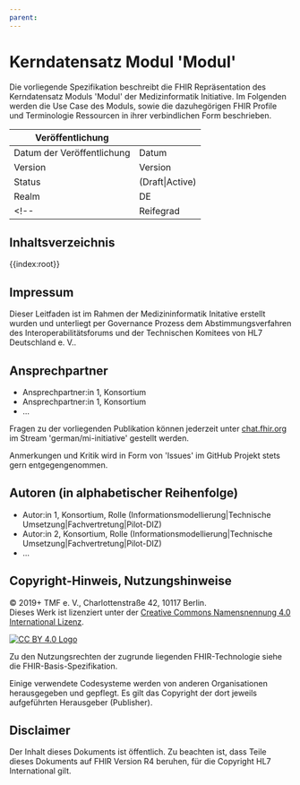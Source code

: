 ```yaml
---
parent: 
---
```

# Kerndatensatz Modul 'Modul'

Die vorliegende Spezifikation beschreibt die FHIR Repräsentation des Kerndatensatz Moduls 'Modul' der Medizinformatik Initiative.
Im Folgenden werden die Use Case des Moduls, sowie die dazuhegörigen FHIR Profile und Terminologie Ressourcen in ihrer verbindlichen Form beschrieben.

| Veröffentlichung   |   |
|---------|---|
| Datum der Veröffentlichung   | Datum |
| Version | Version        |
| Status  | (Draft\|Active)       |
| Realm   | DE          | 
<!-- | Reifegrad | MII Maturity Model (MM0\|MM1\|MM2\|MM3)| -->

## Inhaltsverzeichnis

{{index:root}}

## Impressum
Dieser Leitfaden ist im Rahmen der Medizininformatik Initative erstellt wurden und unterliegt per Governance Prozess dem Abstimmungsverfahren des Interoperabilitätsforums und der Technischen Komitees von HL7 Deutschland e. V..

## Ansprechpartner
* Ansprechpartner:in 1, Konsortium
* Ansprechpartner:in 1, Konsortium
* ...

Fragen zu der vorliegenden Publikation können jederzeit unter [chat.fhir.org](https://chat.fhir.org) im Stream 'german/mi-initiative' gestellt werden.

Anmerkungen und Kritik wird in Form von 'Issues' im GitHub Projekt stets gern entgegengenommen.

## Autoren (in alphabetischer Reihenfolge)

* Autor:in 1, Konsortium, Rolle (Informationsmodellierung|Technische Umsetzung|Fachvertretung|Pilot-DIZ)
* Autor:in 2, Konsortium, Rolle (Informationsmodellierung|Technische Umsetzung|Fachvertretung|Pilot-DIZ)
* ...

## Copyright-Hinweis, Nutzungshinweise
<p>
    © 2019+ TMF e. V., Charlottenstraße 42, 10117 Berlin. <br>
    Dieses Werk ist lizenziert unter der 
    <a href="https://creativecommons.org/licenses/by/4.0/" target="_blank">Creative Commons Namensnennung 4.0 International Lizenz</a>.
</p>
<a href="https://creativecommons.org/licenses/by/4.0/" target="_blank">
    <img src="https://licensebuttons.net/l/by/4.0/88x31.png" alt="CC BY 4.0 Logo" style="border:0;">
</a>

Zu den Nutzungsrechten der zugrunde liegenden FHIR-Technologie siehe die FHIR-Basis-Spezifikation.

Einige verwendete Codesysteme werden von anderen Organisationen herausgegeben und gepflegt. Es gilt das Copyright der dort jeweils aufgeführten Herausgeber (Publisher).

## Disclaimer
Der Inhalt dieses Dokuments ist öffentlich. Zu beachten ist, dass Teile dieses Dokuments auf FHIR Version R4 beruhen, für die Copyright HL7 International gilt.
